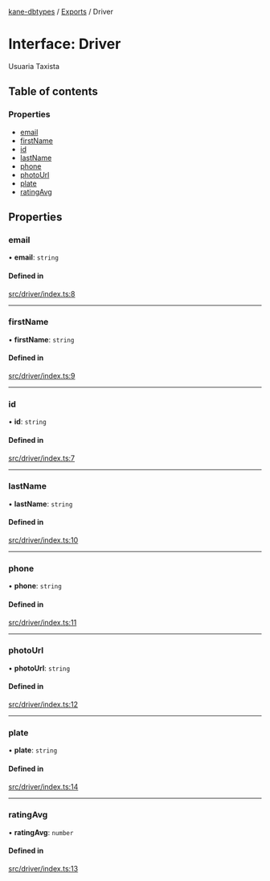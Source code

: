 [kane-dbtypes](../README.md) / [Exports](../modules.md) / Driver

# Interface: Driver

Usuaria Taxista

## Table of contents

### Properties

- [email](Driver.md#email)
- [firstName](Driver.md#firstname)
- [id](Driver.md#id)
- [lastName](Driver.md#lastname)
- [phone](Driver.md#phone)
- [photoUrl](Driver.md#photourl)
- [plate](Driver.md#plate)
- [ratingAvg](Driver.md#ratingavg)

## Properties

### email

• **email**: `string`

#### Defined in

[src/driver/index.ts:8](https://github.com/gatitolabs/kane-dbtypes/blob/73714e6/src/driver/index.ts#L8)

___

### firstName

• **firstName**: `string`

#### Defined in

[src/driver/index.ts:9](https://github.com/gatitolabs/kane-dbtypes/blob/73714e6/src/driver/index.ts#L9)

___

### id

• **id**: `string`

#### Defined in

[src/driver/index.ts:7](https://github.com/gatitolabs/kane-dbtypes/blob/73714e6/src/driver/index.ts#L7)

___

### lastName

• **lastName**: `string`

#### Defined in

[src/driver/index.ts:10](https://github.com/gatitolabs/kane-dbtypes/blob/73714e6/src/driver/index.ts#L10)

___

### phone

• **phone**: `string`

#### Defined in

[src/driver/index.ts:11](https://github.com/gatitolabs/kane-dbtypes/blob/73714e6/src/driver/index.ts#L11)

___

### photoUrl

• **photoUrl**: `string`

#### Defined in

[src/driver/index.ts:12](https://github.com/gatitolabs/kane-dbtypes/blob/73714e6/src/driver/index.ts#L12)

___

### plate

• **plate**: `string`

#### Defined in

[src/driver/index.ts:14](https://github.com/gatitolabs/kane-dbtypes/blob/73714e6/src/driver/index.ts#L14)

___

### ratingAvg

• **ratingAvg**: `number`

#### Defined in

[src/driver/index.ts:13](https://github.com/gatitolabs/kane-dbtypes/blob/73714e6/src/driver/index.ts#L13)
